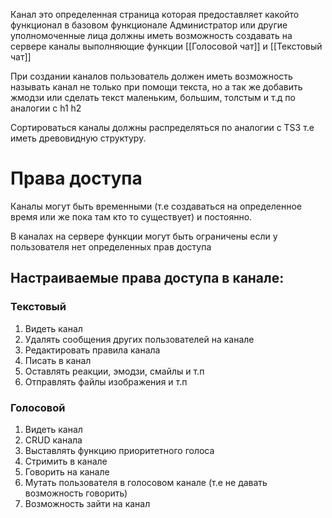 Канал это определенная страница которая предоставляет какойто функционал
в базовом функционале Администратор или другие уполномоченные лица должны иметь возможность создавать на сервере каналы выполняющие функции [[Голосовой чат]] и [[Текстовый чат]] 

При создании каналов пользователь должен иметь возможность называть канал не только при помощи текста, но а так же добавить жмодзи или сделать текст маленьким, большим, толстым и т.д по аналогии с h1 h2

Сортироваться каналы должны распределяться по аналогии с TS3 т.е иметь древовидную структуру. 


# Права доступа

 
Каналы могут быть временными (т.е создаваться на определенное время или же пока там кто то существует) и постоянно. 


В каналах на сервере функции могут быть ограничены если у пользователя нет определенных прав доступа
## Настраиваемые права доступа в канале: 

### Текстовый 
1. Видеть канал
2. Удалять сообщения других пользователей на канале
3. Редактировать правила канала
4. Писать в канал
5. Оставлять реакции, эмодзи, смайлы и т.п
6. Отправлять файлы изображения и т.п

### Голосовой
1. Видеть канал
2. CRUD канала
3. Выставлять функцию приоритетного голоса
4. Стримить в канале
5. Говорить на канале
6. Мутать пользователя в голосовом канале (т.е не давать возможность говорить)
7. Возможность зайти на канал
